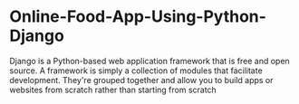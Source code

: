 # Online-Food-App-Using-Python-Django
Django is a Python-based web application framework that is free and open source. A framework is simply a collection of modules that facilitate development. They're grouped together and allow you to build apps or websites from scratch rather than starting from scratch
